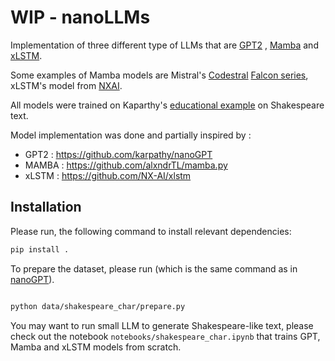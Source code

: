 # WIP - nanoLLMs

Implementation of three different type of LLMs that are [GPT2](https://cdn.openai.com/better-language-models/language_models_are_unsupervised_multitask_learners.pdf) , [Mamba](https://arxiv.org/pdf/2312.00752) and [xLSTM](https://arxiv.org/pdf/2405.04517).

Some examples of Mamba models are Mistral's [Codestral](https://mistral.ai/news/codestral-mamba)  [Falcon series](https://falconllm.tii.ae/tii-releases-first-sslm-with-falcon-mamba-7b.html), xLSTM's model from [NXAI](https://www.nx-ai.com/).

All models were trained on Kaparthy's [educational example](https://github.com/karpathy/nanoGPT) on Shakespeare text.

Model implementation was done and partially inspired by : 

- GPT2 : https://github.com/karpathy/nanoGPT
- MAMBA : https://github.com/alxndrTL/mamba.py
- xLSTM : https://github.com/NX-AI/xlstm

## Installation 
Please run, the following command to install relevant dependencies:
```bash 
pip install .
```
To prepare the dataset, please run (which is the same command as in [nanoGPT](https://github.com/karpathy/nanoGPT)).
```bash 

python data/shakespeare_char/prepare.py
```

You may want to run small LLM to generate Shakespeare-like text, please check out the notebook `notebooks/shakespeare_char.ipynb` that trains GPT, Mamba and xLSTM models from scratch. 





